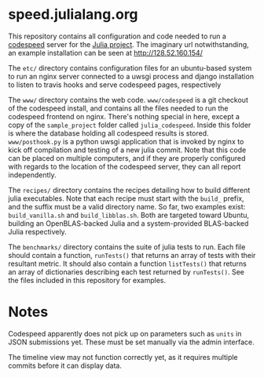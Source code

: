 speed.julialang.org
===================

This repository contains all configuration and code needed to run a [codespeed](https://github.com/tobami/codespeed/) server for the [Julia project](http://julialang.org).  The imaginary url notwithstanding, an example installation can be seen at http://128.52.160.154/

The `etc/` directory contains configuration files for an ubuntu-based system to run an nginx server connected to a uwsgi process and django installation to listen to travis hooks and serve codespeed pages, respectively

The `www/` directory contains the web code.
`www/codespeed` is a git checkout of the codespeed install, and contains all the files needed to run the codespeed frontend on nginx.  There's nothing special in here, except a copy of the `sample_project` folder called `julia_codespeed`.  Inside this folder is where the database holding all codespeed results is stored.
`www/posthook.py` is a python uwsgi application that is invoked by nginx to kick off compilation and testing of a new julia commit.  Note that this code can be placed on multiple computers, and if they are properly configured with regards to the location of the codespeed server, they can all report independently.

The `recipes/` directory contains the recipes detailing how to build different julia executables.
Note that each recipe must start with the `build_` prefix, and the suffix must be a valid directory name.  So far, two examples exist: `build_vanilla.sh` and `build_libblas.sh`.  Both are targeted toward Ubuntu, building an OpenBLAS-backed Julia and a system-provided BLAS-backed Julia respectively.

The `benchmarks/` directory contains the suite of julia tests to run.  Each file should contain a function, `runTests()` that returns an array of tests with their resultant metric. It should also contain a function `listTests()` that returns an array of dictionaries describing each test returned by `runTests()`.  See the files included in this repository for examples.


Notes
=====
Codespeed apparently does not pick up on parameters such as `units` in JSON submissions yet.  These must be set manually via the admin interface.

The timeline view may not function correctly yet, as it requires multiple commits before it can display data.
